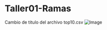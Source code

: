 # Taller01-Ramas

Cambio de titulo del archivo top10.csv
![Image](https://github.com/user-attachments/assets/95a0fe93-1788-4410-ba12-96aa58a27be5)